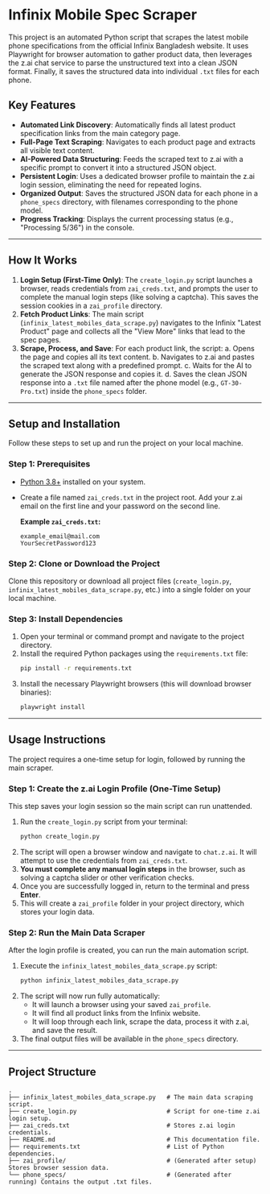 # Infinix Mobile Spec Scraper

This project is an automated Python script that scrapes the latest mobile phone specifications from the official Infinix Bangladesh website. It uses Playwright for browser automation to gather product data, then leverages the z.ai chat service to parse the unstructured text into a clean JSON format. Finally, it saves the structured data into individual `.txt` files for each phone.

## Key Features

-   **Automated Link Discovery**: Automatically finds all latest product specification links from the main category page.
-   **Full-Page Text Scraping**: Navigates to each product page and extracts all visible text content.
-   **AI-Powered Data Structuring**: Feeds the scraped text to z.ai with a specific prompt to convert it into a structured JSON object.
-   **Persistent Login**: Uses a dedicated browser profile to maintain the z.ai login session, eliminating the need for repeated logins.
-   **Organized Output**: Saves the structured JSON data for each phone in a `phone_specs` directory, with filenames corresponding to the phone model.
-   **Progress Tracking**: Displays the current processing status (e.g., "Processing 5/36") in the console.

---

## How It Works

1.  **Login Setup (First-Time Only)**: The `create_login.py` script launches a browser, reads credentials from `zai_creds.txt`, and prompts the user to complete the manual login steps (like solving a captcha). This saves the session cookies in a `zai_profile` directory.
2.  **Fetch Product Links**: The main script (`infinix_latest_mobiles_data_scrape.py`) navigates to the Infinix "Latest Product" page and collects all the "View More" links that lead to the spec pages.
3.  **Scrape, Process, and Save**: For each product link, the script:
    a. Opens the page and copies all its text content.
    b. Navigates to z.ai and pastes the scraped text along with a predefined prompt.
    c. Waits for the AI to generate the JSON response and copies it.
    d. Saves the clean JSON response into a `.txt` file named after the phone model (e.g., `GT-30-Pro.txt`) inside the `phone_specs` folder.

---

## Setup and Installation

Follow these steps to set up and run the project on your local machine.

### Step 1: Prerequisites

-   [Python 3.8+](https://www.python.org/downloads/ ) installed on your system.
-   Create a file named `zai_creds.txt` in the project root. Add your z.ai email on the first line and your password on the second line.

    **Example `zai_creds.txt`:**
    ```
    example_email@mail.com
    YourSecretPassword123
    ```

### Step 2: Clone or Download the Project

Clone this repository or download all project files (`create_login.py`, `infinix_latest_mobiles_data_scrape.py`, etc.) into a single folder on your local machine.

### Step 3: Install Dependencies

1.  Open your terminal or command prompt and navigate to the project directory.
2.  Install the required Python packages using the `requirements.txt` file:
    ```bash
    pip install -r requirements.txt
    ```
3.  Install the necessary Playwright browsers (this will download browser binaries):
    ```bash
    playwright install
    ```

---

## Usage Instructions

The project requires a one-time setup for login, followed by running the main scraper.

### Step 1: Create the z.ai Login Profile (One-Time Setup)

This step saves your login session so the main script can run unattended.

1.  Run the `create_login.py` script from your terminal:
    ```bash
    python create_login.py
    ```
2.  The script will open a browser window and navigate to `chat.z.ai`. It will attempt to use the credentials from `zai_creds.txt`.
3.  **You must complete any manual login steps** in the browser, such as solving a captcha slider or other verification checks.
4.  Once you are successfully logged in, return to the terminal and press **Enter**.
5.  This will create a `zai_profile` folder in your project directory, which stores your login data.

### Step 2: Run the Main Data Scraper

After the login profile is created, you can run the main automation script.

1.  Execute the `infinix_latest_mobiles_data_scrape.py` script:
    ```bash
    python infinix_latest_mobiles_data_scrape.py
    ```
2.  The script will now run fully automatically:
    -   It will launch a browser using your saved `zai_profile`.
    -   It will find all product links from the Infinix website.
    -   It will loop through each link, scrape the data, process it with z.ai, and save the result.
3.  The final output files will be available in the `phone_specs` directory.

---

## Project Structure

```
.
├── infinix_latest_mobiles_data_scrape.py   # The main data scraping script.
├── create_login.py                         # Script for one-time z.ai login setup.
├── zai_creds.txt                           # Stores z.ai login credentials.
├── README.md                               # This documentation file.
├── requirements.txt                        # List of Python dependencies.
├── zai_profile/                            # (Generated after setup) Stores browser session data.
└── phone_specs/                            # (Generated after running) Contains the output .txt files.
```
